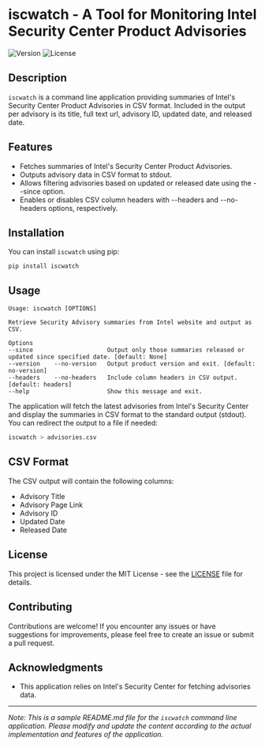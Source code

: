 # iscwatch - A Tool for Monitoring Intel Security Center Product Advisories

![Version](https://img.shields.io/badge/version-0.2.1-blue.svg)
![License](https://img.shields.io/badge/license-MIT-green.svg)

## Description

`iscwatch` is a command line application providing summaries of Intel's Security Center Product Advisories in CSV format. Included in the output per advisory is its title, full text url, advisory ID, updated date, and released date.

## Features

- Fetches summaries of Intel's Security Center Product Advisories.
- Outputs advisory data in CSV format to stdout.
- Allows filtering advisories based on updated or released date using the --since option.
- Enables or disables CSV column headers with --headers and --no-headers options, respectively.

## Installation

You can install `iscwatch` using pip:

```
pip install iscwatch
```

## Usage

```
Usage: iscwatch [OPTIONS]

Retrieve Security Advisory summaries from Intel website and output as CSV.

Options
--since                     Output only those summaries released or updated since specified date. [default: None]
--version    --no-version   Output product version and exit. [default: no-version]
--headers    --no-headers   Include column headers in CSV output. [default: headers]
--help                      Show this message and exit.
```

The application will fetch the latest advisories from Intel's Security Center and display the summaries in CSV format to the standard output (stdout). You can redirect the output to a file if needed:

```bash
iscwatch > advisories.csv
```

## CSV Format

The CSV output will contain the following columns:

- Advisory Title
- Advisory Page Link
- Advisory ID
- Updated Date
- Released Date


## License

This project is licensed under the MIT License - see the [LICENSE](LICENSE) file for details.

## Contributing

Contributions are welcome! If you encounter any issues or have suggestions for improvements, please feel free to create an issue or submit a pull request.

## Acknowledgments

- This application relies on Intel's Security Center for fetching advisories data.

---

*Note: This is a sample README.md file for the `iscwatch` command line application. Please modify and update the content according to the actual implementation and features of the application.*
